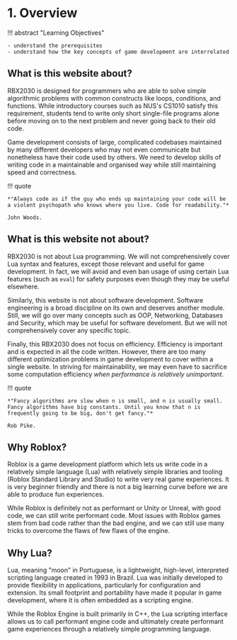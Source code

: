 # 1. Overview

!!! abstract "Learning Objectives"

    - understand the prerequisites
    - understand how the key concepts of game development are interrelated

## What is this website about?

RBX2030 is designed for programmers who are able to solve simple algorithmic problems with common constructs like loops, conditions, and functions. While introductory courses such as NUS's CS1010 satisfy this requirement, students tend to write only short single-file programs alone before moving on to the next problem and never going back to their old code.

Game development consists of large, complicated codebases maintained by many different developers who may not even communicate but nonetheless have their code used by others. We need to develop skills of writing code in a maintainable and organised way while still maintaining speed and correctness.

!!! quote

    *"Always code as if the guy who ends up maintaining your code will be a violent psychopath who knows where you live. Code for readability."*

    John Woods.

## What is this website not about?

RBX2030 is not about Lua programming. We will not comprehensively cover Lua syntax and features, except those relevant and useful for game development. In fact, we will avoid and even ban usage of using certain Lua features (such as `eval`) for safety purposes even though they may be useful elsewhere.

Similarly, this website is not about software development. Software engineering is a broad discipline on its own and deserves another module. Still, we will go over many concepts such as OOP, Networking, Databases and Security, which may be useful for software develoment. But we will not comprehensively cover any specific topic.

Finally, this RBX2030 does not focus on efficiency. Efficiency is important and is expected in all the code written. However, there are too many different optimization problems in game development to cover within a single website. In striving for maintainability, we may even have to sacrifice some computation efficiency _when performance is relatively unimportant_.

!!! quote

    *"Fancy algorithms are slow when n is small, and n is usually small. Fancy algorithms have big constants. Until you know that n is frequently going to be big, don't get fancy."*

    Rob Pike.

## Why Roblox?

Roblox is a game development platform which lets us write code in a relatively simple language (Lua) with relatively simple libraries and tooling (Roblox Standard Library and Studio) to write very real game experiences. It is very beginner friendly and there is not a big learning curve before we are able to produce fun experiences.

While Roblox is definitely not as performant or Unity or Unreal, with good code, we can still write performant code. Most issues with Roblox games stem from bad code rather than the bad engine, and we can still use many tricks to overcome the flaws of few flaws of the engine.

## Why Lua?

Lua, meaning "moon" in Portuguese, is a lightweight, high-level, interpreted scripting language created in 1993 in Brazil. Lua was initially developed to provide flexibility in applications, particularly for configuration and extension. Its small footprint and portability have made it popular in game development, where it is often embedded as a scripting engine.

While the Roblox Engine is built primarily in C++, the Lua scripting interface allows us to call performant engine code and ultimately create performant game experiences through a relatively simple programming language.
